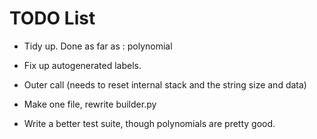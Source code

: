 # TODO List

- Tidy up.
    Done as far as : polynomial

- Fix up autogenerated labels.    
- Outer call (needs to reset internal stack and the string size and data)
- Make one file, rewrite builder.py
- Write a better test suite, though polynomials are pretty good.

